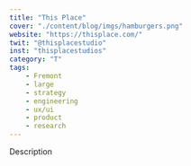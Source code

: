 ```yaml
---
title: "This Place"
cover: "./content/blog/imgs/hamburgers.png"
website: "https://thisplace.com/"
twit: "@thisplacestudio"
inst: "thisplacestudios"
category: "T"
tags:
    - Fremont
    - large
    - strategy
    - engineering
    - ux/ui
    - product
    - research
---
```


Description
